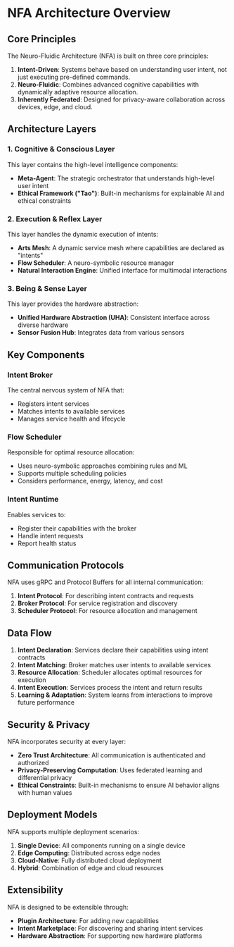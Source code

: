 # NFA Architecture Overview

## Core Principles

The Neuro-Fluidic Architecture (NFA) is built on three core principles:

1. **Intent-Driven**: Systems behave based on understanding user intent, not just executing pre-defined commands.
2. **Neuro-Fluidic**: Combines advanced cognitive capabilities with dynamically adaptive resource allocation.
3. **Inherently Federated**: Designed for privacy-aware collaboration across devices, edge, and cloud.

## Architecture Layers

### 1. Cognitive & Conscious Layer
This layer contains the high-level intelligence components:

- **Meta-Agent**: The strategic orchestrator that understands high-level user intent
- **Ethical Framework ("Tao")**: Built-in mechanisms for explainable AI and ethical constraints

### 2. Execution & Reflex Layer
This layer handles the dynamic execution of intents:

- **Arts Mesh**: A dynamic service mesh where capabilities are declared as "intents"
- **Flow Scheduler**: A neuro-symbolic resource manager
- **Natural Interaction Engine**: Unified interface for multimodal interactions

### 3. Being & Sense Layer
This layer provides the hardware abstraction:

- **Unified Hardware Abstraction (UHA)**: Consistent interface across diverse hardware
- **Sensor Fusion Hub**: Integrates data from various sensors

## Key Components

### Intent Broker
The central nervous system of NFA that:
- Registers intent services
- Matches intents to available services
- Manages service health and lifecycle

### Flow Scheduler
Responsible for optimal resource allocation:
- Uses neuro-symbolic approaches combining rules and ML
- Supports multiple scheduling policies
- Considers performance, energy, latency, and cost

### Intent Runtime
Enables services to:
- Register their capabilities with the broker
- Handle intent requests
- Report health status

## Communication Protocols

NFA uses gRPC and Protocol Buffers for all internal communication:

1. **Intent Protocol**: For describing intent contracts and requests
2. **Broker Protocol**: For service registration and discovery
3. **Scheduler Protocol**: For resource allocation and management

## Data Flow

1. **Intent Declaration**: Services declare their capabilities using intent contracts
2. **Intent Matching**: Broker matches user intents to available services
3. **Resource Allocation**: Scheduler allocates optimal resources for execution
4. **Intent Execution**: Services process the intent and return results
5. **Learning & Adaptation**: System learns from interactions to improve future performance

## Security & Privacy

NFA incorporates security at every layer:

- **Zero Trust Architecture**: All communication is authenticated and authorized
- **Privacy-Preserving Computation**: Uses federated learning and differential privacy
- **Ethical Constraints**: Built-in mechanisms to ensure AI behavior aligns with human values

## Deployment Models

NFA supports multiple deployment scenarios:

1. **Single Device**: All components running on a single device
2. **Edge Computing**: Distributed across edge nodes
3. **Cloud-Native**: Fully distributed cloud deployment
4. **Hybrid**: Combination of edge and cloud resources

## Extensibility

NFA is designed to be extensible through:

- **Plugin Architecture**: For adding new capabilities
- **Intent Marketplace**: For discovering and sharing intent services
- **Hardware Abstraction**: For supporting new hardware platforms